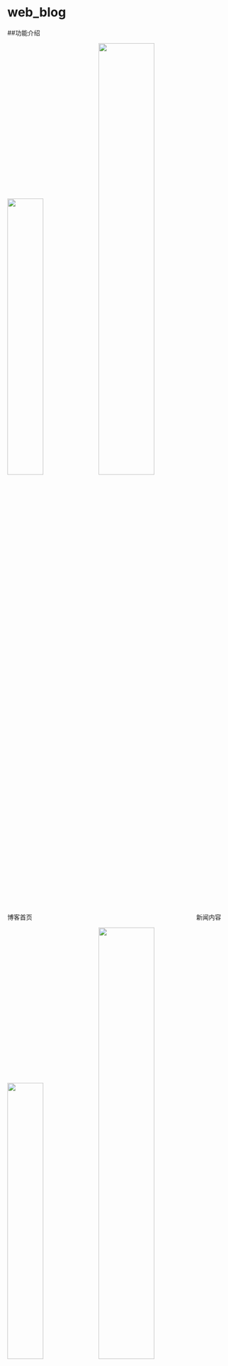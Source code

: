 # web_blog

##功能介绍


<p>
<img src="https://raw.github.com/yueyue10/HtmlDemos/master/web_blog/pic/博客首页.png" width="40%" />
<img src="https://raw.github.com/yueyue10/HtmlDemos/master/web_blog/pic/新闻内容.png" width="50%" />
</p>
<pre>博客首页                                            新闻内容</pre>


<p>
  <img src="https://raw.github.com/yueyue10/HtmlDemos/master/web_blog/pic/用户注册界面.png" width="40%" />
  <img src="https://raw.github.com/yueyue10/HtmlDemos/master/web_blog/pic/用户登录.png" width="50%" />
</p>
<pre>用户注册界面                                       用户登录</pre>

